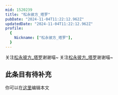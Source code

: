 ```yaml
---
mid: 1520239
title: "松永彼方_塔罗"
pubDate: "2024-11-04T11:22:12.962Z"
updatedDate: "2024-11-04T11:22:12.962Z"
profile:
  {
    Nickname: ["松永彼方_塔罗"],
  }
---
```


关注[松永彼方_塔罗](https://space.bilibili.com/1520239)谢谢喵~ 关注[松永彼方_塔罗](https://space.bilibili.com/1520239)谢谢喵~

## 此条目有待补充
你可以在[这里](https://github.com/Yuhanawa/VTuber.ICU-Content/edit/master/v/松永彼方_塔罗/index.md)编辑本文
